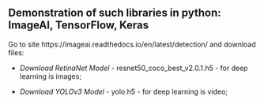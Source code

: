 <h2>Demonstration of such libraries in python: ImageAI, TensorFlow, Keras</h2>
<p>Go to site https://imageai.readthedocs.io/en/latest/detection/ and download files:

- <i>Download RetinaNet Model</i> - resnet50_coco_best_v2.0.1.h5 - for deep learning is images; 

- <i>Download YOLOv3 Model</i> - yolo.h5 - for deep learning is video;</p>
